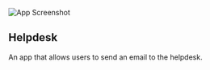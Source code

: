 ![App Screenshot](/app/assets/images/hel.png)

## Helpdesk

An app that allows users to send an email to the helpdesk.
